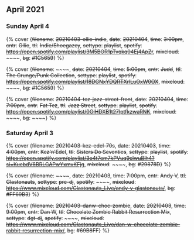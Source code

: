 ## April 2021

### Sunday April 4

{% cover {~~filename~~: ~~20210403-ollie-indie~~, ~~date~~: ~~20210404~~, ~~time~~: ~~3:00pm~~, ~~cntr~~: ~~Ollie~~, ~~ttl~~: ~~Indie/Shoegazey~~, ~~settype~~: ~~playlist~~, ~~spotify~~: ~~https://open.spotify.com/playlist/3M5BOR1pTvqkq04Ej4ApZr~~, ~~mixcloud~~: ~~~~, ~~bg~~: ~~#1C5659~~} %}

{% cover {~~filename~~: ~~~~, ~~date~~: ~~20210404~~, ~~time~~: ~~5:00pm~~, ~~cntr~~: ~~Judd~~, ~~ttl~~: ~~The Grunge/Punk Collection~~, ~~settype~~: ~~playlist~~, ~~spotify~~: ~~https://open.spotify.com/playlist/18DGNxYDQRTXrlLuOxW0OX~~, ~~mixcloud~~: ~~~~, ~~bg~~: ~~#1C5659~~} %}

{% cover {~~filename~~: ~~20210404-tez-jazz-street-front~~, ~~date~~: ~~20210404~~, ~~time~~: ~~7:00pm~~, ~~cntr~~: ~~Fat Tez~~, ~~ttl~~: ~~Jazz Street~~, ~~settype~~: ~~playlist~~, ~~spotify~~: ~~https://open.spotify.com/playlist/0OIHDXB1t27IptfkzwaRNK~~, ~~mixcloud~~: ~~~~, ~~bg~~: ~~~~} %}

### Saturday April 3

{% cover {~~filename~~: ~~20210403-kez-edel-70s~~, ~~date~~: ~~20210403~~, ~~time~~: ~~4:00pm~~, ~~cntr~~: ~~Kez'n'Edel~~, ~~ttl~~: ~~Sisters Do Seventies~~, ~~settype~~: ~~playlist~~, ~~spotify~~: ~~https://open.spotify.com/playlist/3o4t7em7kPVuq9clwuBlh4?si=KucbdV8BRLGAPwYxmvKFjg~~, ~~mixcloud~~: ~~~~, ~~bg~~: ~~#29878D~~} %}

{% cover {~~filename~~: ~~~~, ~~date~~: ~~20210403~~, ~~time~~: ~~7:00pm~~, ~~cntr~~: ~~Andy V~~, ~~ttl~~: ~~Glastonauts~~, ~~settype~~: ~~pre-dj~~, ~~spotify~~: ~~~~, ~~mixcloud~~: ~~https://www.mixcloud.com/Glastonauts_Live/andy-v-glastonauts/~~, ~~bg~~: ~~#FF69B3~~} %}

{% cover {~~filename~~: ~~20210403-danw-choc-zombie~~, ~~date~~: ~~20210403~~, ~~time~~: ~~9:00pm~~, ~~cntr~~: ~~Dan W~~, ~~ttl~~: ~~Chocolate Zombie Rabbit Resurrection Mix~~, ~~settype~~: ~~dgt-dj~~, ~~spotify~~: ~~~~, ~~mixcloud~~: ~~https://www.mixcloud.com/Glastonauts_Live/dan-w-chocolate-zombie-rabbit-resurrection-mix/~~, ~~bg~~: ~~#69B8FF~~} %}